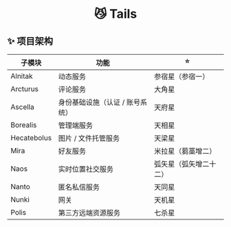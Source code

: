 <h1 align="center">😼 Tails</h1>

## ✨ 项目架构

| 子模块         | 功能                | ⭐           |
|-------------|-------------------|-------------|
| Alnitak     | 动态服务              | 参宿星（参宿一）    |
| Arcturus    | 评论服务              | 大角星         |
| Ascella     | 身份基础设施（认证 / 账号系统） | 天府星         |
| Borealis    | 管理端服务             | 天相星         |
| Hecatebolus | 图片 / 文件托管服务       | 天梁星         |
| Mira        | 好友服务              | 米拉星（蒭藁增二）   |
| Naos        | 实时位置社交服务          | 弧矢星（弧矢增二十二） |
| Nanto       | 匿名私信服务            | 天同星         |
| Nunki       | 网关                | 天机星         |
| Polis       | 第三方远端资源服务         | 七杀星         |

